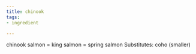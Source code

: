 ```yaml
---
title: chinook
tags:
- ingredient

---
```

chinook salmon = king salmon = spring salmon Substitutes: coho (smaller)
